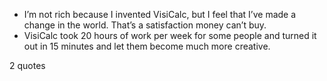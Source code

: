  - I’m not rich because I invented VisiCalc, but I feel that I’ve made a change in the world. That’s a satisfaction money can’t buy.
 - VisiCalc took 20 hours of work per week for some people and turned it out in 15 minutes and let them become much more creative.

2 quotes